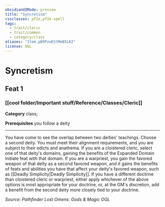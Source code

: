 ```yaml
---
obsidianUIMode: preview
title: "Syncretism"
cssclasses: pf2e,pf2e-spell
tags:
  - trait/cleric
  - trait/common
  - category/class
aliases: "Item.pB9PzwEStMmB5LK2"
license: OGL
---
```

# Syncretism
## Feat 1
### [[cool folder/Important stuff/Reference/Classes/Cleric]]

**Category** class; 



**Prerequisites** you follow a deity
* * *
You have come to see the overlap between two deities' teachings. Choose a second deity. You must meet their alignment requirements, and you are subject to their edicts and anathema. If you are a cloistered cleric, select one of that deity's domains, gaining the benefits of the Expanded Domain Initiate feat with that domain. If you are a warpriest, you gain the favored weapon of that deity as a second favored weapon, and it gains the benefits of feats and abilities you have that affect your deity's favored weapon, such as [[Deadly Simplicity|Deadly Simplicity]]. If you have a different doctrine than cloistered cleric or warpriest, either apply whichever of the above options is most appropriate for your doctrine, or, at the GM's discretion, add a benefit from the second deity more closely tied to your doctrine.

*Source: Pathfinder Lost Omens: Gods & Magic*
*OGL*
